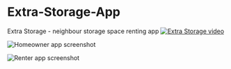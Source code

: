 # Extra-Storage-App
Extra Storage - neighbour storage space renting app
[![Extra Storage video](https://img.youtube.com/vi/AIXLKEm-SjE/0.jpg)](https://www.youtube.com/watch?v=AIXLKEm-SjE)

![Homeowner app screenshot](https://github.com/thoss003/Extra-Storage-App/blob/master/extra_storage_homeowner/assets/Screenshot%202020-06-10%20at%2019.29.25.png)

![Renter app screenshot](https://github.com/thoss003/Extra-Storage-App/blob/master/extra_storage_renter/assets/Screenshot%202020-06-10%20at%2020.04.35.png)
